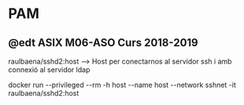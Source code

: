 # PAM
## @edt ASIX M06-ASO Curs 2018-2019

raulbaena/sshd2:host --> Host per conectarnos al servidor ssh i amb connexió al servidor ldap

docker run --privileged --rm -h host --name host --network sshnet -it raulbaena/sshd2:host 
